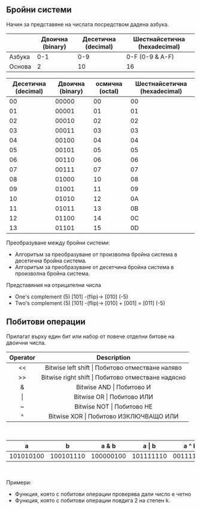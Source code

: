 ## Бройни системи

Начин за представяне на числата посредством дадена азбука.

|  | Двоична (binary) | Десетична (decimal) | Шестнайсетична (hexadecimal) |
|---------------------|------------------|-----------------|------------------------------|
| Aзбука              | 0-1            | 0-9             | 0-F (0-9 & A-F)                |
| Основа              | 2            | 10           | 16                           |

| Десетична (decimal) | Двоична (binary) | осмична (octal) | Шестнайсетична (hexadecimal) |
|---------------------|------------------|-----------------|------------------------------|
| 00                  | 00000            | 00              | 00                           |
| 01                  | 00001            | 01              | 01                           |
| 02                  | 00010            | 02              | 02                           |
| 03                  | 00011            | 03              | 03                           |
| 04                  | 00100            | 04              | 04                           |
| 05                  | 00101            | 05              | 05                           |
| 06                  | 00110            | 06              | 06                           |
| 07                  | 00111            | 07              | 07                           |
| 08                  | 01000            | 10              | 08                           |
| 09                  | 01001            | 11              | 09                           |
| 10                  | 01010            | 12              | 0A                           |
| 11                  | 01011            | 13              | 0B                           |
| 12                  | 01100            | 14              | 0C                           |
| 13                  | 01101            | 15              | 0D                           |

Преобразуване между бройни системи: <br />
- Алгоритъм за преобразуване от произволна бройна система в десeтична бройна система.
- Алгоритъм за преобразуване от десетчина бройна система в произволна бройна система.

Представяния на отрицателни числа
- One's complement (5) [101] -(flip)-> [010] (-5)
- Two's complement (5) [101] -(flip)-> [010] + [001] = [011] (-5)

## Побитови операции
Прилагат върху един бит или набор от повече отделни битове на двоични числа.

|  Operator      |   Description                                       |   
|  :---:         |     :---:                                           |
|   <<           | Bitwise left shift \| Побитово отместване наляво    |
|   >>           | Bitwise right shift \| Побитово отместване надясно  |
|   &            | Bitwise AND \| Побитово И                           |     
|   \|           | Bitwise OR  \| Побитово ИЛИ                         |
|   ~            | Bitwise NOT \| Побитово НЕ                          |
|   ^            | Bitwise XOR \| Побитово ИЗКЛЮЧВАЩО ИЛИ              |

<br />

|   a       |   b       |  a & b     |  a \| b    |   a ^ b     |   a << 2   |   a >> 2    |    ~a       |    ~b       |
| :---:     | :---:     |  :---:     |  :---:     |  :---:      |   :---:    |   :---:     |   :---:     |   :---:     |
| 101010100 | 100101110 | 100000100  | 101111110  |  001111010  |  101010000 |  001010101  |  010101011  |  011010001  |

<br />

Примери:

 - Функция, която с побитови операции проверява дали число е четно
 - Функция, която с побитови операции повдига 2 на степен k.
